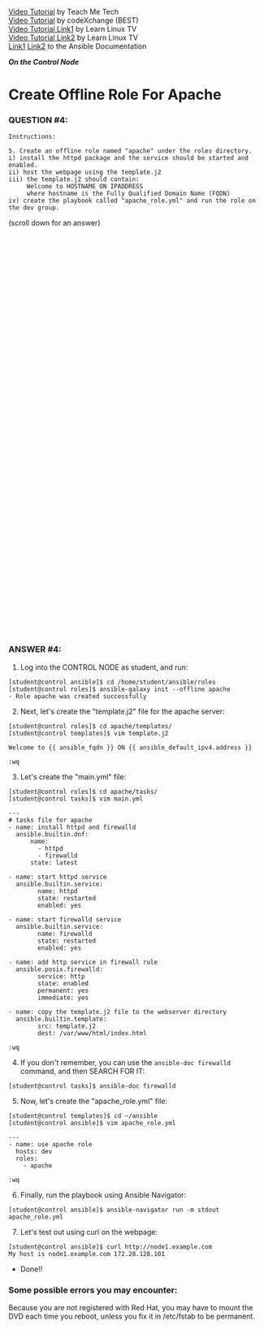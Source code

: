 <a href="https://www.youtube.com/watch?v=W2pMZLWK-B4&list=PLYB6dfdhWDePZf4fd4YgGGtSX_vHKv5vz&index=6">Video Tutorial</a> by Teach Me Tech \
<a href="https://www.youtube.com/watch?v=jvyfNTuxyjE&list=PLL_setXLS0tiYMipvQI4oUGkJwhOhn42J&index=4">Video Tutorial</a> by codeXchange (BEST) \
<a href="https://www.youtube.com/watch?v=tq9sCeQNVYc&list=PLT98CRl2KxKEUHie1m24-wkyHpEsa4Y70&index=14">Video Tutorial Link1</a> by Learn Linux TV \
<a href="https://www.youtube.com/watch?v=s8F_YWGHeDM&list=PLT98CRl2KxKEUHie1m24-wkyHpEsa4Y70&index=16">Video Tutorial Link2</a> by Learn Linux TV \
<a href="https://docs.ansible.com/ansible/latest/playbook_guide/playbooks_templating.html#templating-jinja2">Link1</a> <a href="https://docs.ansible.com/ansible/latest/playbook_guide/playbooks_reuse_roles.html#using-roles-at-the-play-level">Link2</a> to the Ansible Documentation

***On the Control Node***

# Create Offline Role For Apache
### QUESTION #4:
```
Instructions:

5. Create an offline role named "apache" under the roles directory.
i) install the httpd package and the service should be started and enabled.
ii) host the webpage using the template.j2
iii) the template.j2 should contain:
     Welcome to HOSTNAME ON IPADDRESS
     where hostname is the Fully Qualified Domain Name (FQDN)
iv) create the playbook called "apache_role.yml" and run the role on the dev group.
```

(scroll down for an answer)
<br/><br/><br/><br/><br/><br/><br/><br/><br/><br/><br/><br/><br/><br/><br/><br/><br/><br/><br/><br/><br/><br/><br/><br/>
<br/><br/><br/><br/><br/><br/><br/><br/><br/><br/><br/><br/><br/><br/><br/><br/><br/><br/><br/><br/><br/><br/><br/><br/>

### ANSWER #4:

1) Log into the CONTROL NODE as student, and run:
```
[student@control ansible]$ cd /home/student/ansible/roles
[student@control roles]$ ansible-galaxy init --offline apache
- Role apache was created successfully
```
2) Next, let's create the "template.j2" file for the apache server:
```
[student@control roles]$ cd apache/templates/
[student@control templates]$ vim template.j2

Welcome to {{ ansible_fqdn }} ON {{ ansible_default_ipv4.address }}

:wq
```

3) Let's create the "main.yml" file:
```
[student@control roles]$ cd apache/tasks/
[student@control tasks]$ vim main.yml

---
# tasks file for apache
- name: install httpd and firewalld
  ansible.builtin.dnf:
      name:
        - httpd
        - firewalld
      state: latest

- name: start httpd service
  ansible.builtin.service:
        name: httpd
        state: restarted
        enabled: yes

- name: start firewalld service
  ansible.builtin.service:
        name: firewalld
        state: restarted
        enabled: yes

- name: add http service in firewall rule
  ansible.posix.firewalld:
        service: http
        state: enabled
        permanent: yes
        immediate: yes

- name: copy the template.j2 file to the webserver directory
  ansible.builtin.template:
        src: template.j2
        dest: /var/www/html/index.html

:wq
```

4) If you don't remember, you can use the ```ansible-doc firewalld``` command, and then SEARCH FOR IT:
```
[student@control tasks]$ ansible-doc firewalld
```

5) Now, let's create the "apache_role.yml" file:
```
[student@control templates]$ cd ~/ansible
[student@control ansible]$ vim apache_role.yml

---
- name: use apache role
  hosts: dev
  roles:
    - apache

:wq
```

6) Finally, run the playbook using Ansible Navigator:
```
[student@control ansible]$ ansible-navigator run -m stdout apache_role.yml 
```

7) Let's test out using curl on the webpage:
```
[student@control ansible]$ curl http://node1.example.com
My host is node1.example.com 172.28.128.101
```

* Done!!

### Some possible errors you may encounter: ###
  Because you are not registered with Red Hat, you may have to mount the DVD each time you reboot, unless you fix it in /etc/fstab to be permanent.
